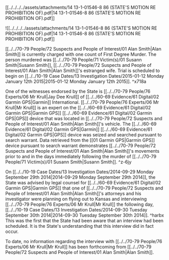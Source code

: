 [[../../../../assets/attachments/14 13-1-01546-8 86 (STATE'S MOTION RE PROHIBITION OF).pdf|14 13-1-01546-8 86 (STATE'S MOTION RE PROHIBITION OF).pdf]]

![[../../../../assets/attachments/14 13-1-01546-8 86 (STATE'S MOTION RE PROHIBITION OF).pdf|14 13-1-01546-8 86 (STATE'S MOTION RE PROHIBITION OF).pdf]]


[[../../70-79 People/72 Suspects and People of Interest/01 Alan Smith|Alan Smith]] is currently charged with one count of First Degree Murder. The person murdered was [[../../70-79 People/71 Victim(s)/01 Susann Smith|Susann Smith]], [[../../70-79 People/72 Suspects and People of Interest/01 Alan Smith|Alan Smith]]'s estranged wife. 
Trial is scheduled to begin on [[../../10-19 Case Dates/13 Investigation Dates/2015-01-12 Monday January 12th 2015|2015-01-12 Monday January 12th 2015]]. ^x718a

One of the witnesses endorsed by the State is [[../../70-79 People/76 Experts/06 Mr Krull|Jay Dee Krull]] of [[../../60-69 Evidence/61 Digital/02 Garmin GPS|Garmin]] International. [[../../70-79 People/76 Experts/06 Mr Krull|Mr Krull]] is an expert on the [[../../60-69 Evidence/61 Digital/02 Garmin GPS|Garmin GPS]] [[../../60-69 Evidence/61 Digital/02 Garmin GPS|GPS]] device that was located in [[../../70-79 People/72 Suspects and People of Interest/01 Alan Smith|Alan Smith]]'s vehicle. The [[../../60-69 Evidence/61 Digital/02 Garmin GPS|Garmin]] [[../../60-69 Evidence/61 Digital/02 Garmin GPS|GPS]] device was seized and searched pursuant to search warrant. Data retrieved from the [[01 Garmin GPS|Garmin GPS]] device pursuant to search warrant demonstrates [[../../70-79 People/72 Suspects and People of Interest/01 Alan Smith|Alan Smith]]'s movements prior to and in the days immediately following the murder of [[../../70-79 People/71 Victim(s)/01 Susann Smith|Susann Smith]]. ^z-6jy

On [[../../10-19 Case Dates/13 Investigation Dates/2014-09-29 Monday September 29th 2014|2014-09-29 Monday September 29th 2014]], the State was advised by legal counsel for [[../../60-69 Evidence/61 Digital/02 Garmin GPS|Garmin GPS]] that one of [[../../70-79 People/72 Suspects and People of Interest/01 Alan Smith|Alan Smith]]'s attorneys and his investigator were planning on flying out to Kansas and interviewing [[../../70-79 People/76 Experts/06 Mr Krull|Mr Krull]] the following day, [[../../10-19 Case Dates/13 Investigation Dates/2014-09-30 Tuesday September 30th 2014|2014-09-30 Tuesday September 30th 2014]]. ^harbx
This was the first that the State had been aware that an interview had been scheduled. It is the State's understanding that this interview did in fact occur.

To date, no information regarding the interview with [[../../70-79 People/76 Experts/06 Mr Krull|Mr Krull]] has been forthcoming from [[../../70-79 People/72 Suspects and People of Interest/01 Alan Smith|Alan Smith]].